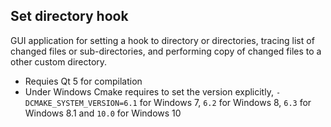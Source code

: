 ## Set directory hook

GUI application for setting a hook to directory or directories, tracing list of changed files or sub-directories, and performing copy of changed files to a other custom directory.

* Requies Qt 5 for compilation
* Under Windows Cmake requires to set the version explicitly, `-DCMAKE_SYSTEM_VERSION=6.1` for Windows 7, `6.2` for Windows 8, `6.3` for Windows 8.1 and `10.0` for Windows 10

